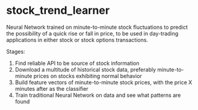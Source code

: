 # stock_trend_learner
Neural Network trained on minute-to-minute stock fluctuations to predict the possibility of a quick rise or fall in price, to be used in day-trading applications in either stock or stock options transactions.

Stages:
1. Find reliable API to be source of stock information
2. Download a multitude of historical stock data, preferably minute-to-minute prices on stocks exhibiting normal behavior
3. Build feature vectors of minute-to-minute stock prices, with the price X minutes after as the classifier
4. Train traditional Neural Network on data and see what patterns are found
